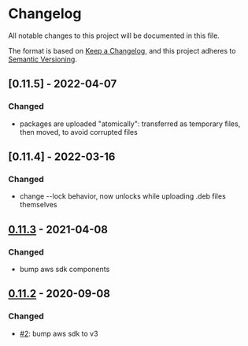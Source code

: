 # Changelog
All notable changes to this project will be documented in this file.

The format is based on [Keep a Changelog](https://keepachangelog.com/en/1.0.0/),
and this project adheres to [Semantic Versioning](https://semver.org/spec/v2.0.0.html).

## [0.11.5] - 2022-04-07
### Changed
* packages are uploaded "atomically": transferred as temporary files, then
    moved, to avoid corrupted files

## [0.11.4] - 2022-03-16
### Changed
* change --lock behavior, now unlocks while uploading .deb files themselves

## [0.11.3] - 2021-04-08
### Changed
* bump aws sdk components

[0.11.3]: https://github.com/deb-s3/deb-s3/compare/0.11.2...0.11.3

## [0.11.2] - 2020-09-08
### Changed
* [#2](https://github.com/deb-s3/deb-s3/pull/2): bump aws sdk to v3

[0.11.2]: https://github.com/deb-s3/deb-s3/compare/0.11.1...0.11.2
